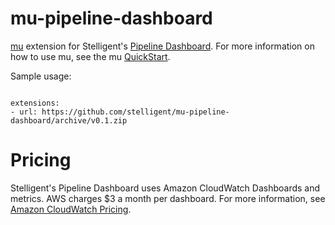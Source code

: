 # mu-pipeline-dashboard
[mu](https://github.com/stelligent/mu) extension for Stelligent's [Pipeline Dashboard](hhttps://github.com/stelligent/pipeline-dashboard). For more information on how to use mu, see the mu [QuickStart](https://github.com/stelligent/mu/wiki/Quickstart).

Sample usage: 

```

extensions:
- url: https://github.com/stelligent/mu-pipeline-dashboard/archive/v0.1.zip
```

# Pricing
Stelligent's Pipeline Dashboard uses Amazon CloudWatch Dashboards and metrics. AWS charges $3 a month per dashboard. For more information, see [Amazon CloudWatch Pricing](https://aws.amazon.com/cloudwatch/pricing/).
